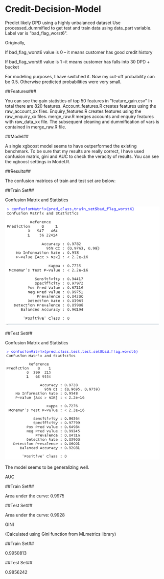 # Credit-Decision-Model

Predict likely DPD using a highly unbalanced dataset
Use processed_dummified to get test and train data using data_part variable. 
Label var is "bad_flag_worst6".

Originally,

If bad_flag_worst6 value is 0 – it means customer has good credit history

If bad_flag_worst6 value is 1 –it means customer has falls into 30 DPD + bucket

For modeling purposes, I have switched it. Now my cut-off probability can be 0.5. Otherwise predicted probabilities were very small.

##Features###

You can see the gain statistics of top 50 features in "feature_gain.csv"
In total there are 820 features.
Account_features.R creates features using the raw_account_xx files.
Enquiry_features.R creates features using the raw_enquiry_xx files.
merge_raw.R merges accounts and enquiry features with raw_data_xx file.
The subsequent cleaning and dummification of vars is contained in merge_raw.R file.

##Model##

A single xgboost model seems to have outperformed the existing benchmark. To be sure that my results are really correct,
I have used confusion matrix, gini and AUC to check the veracity of results. You can see the xgboost settings in Model.R.

##Results##

The confusion matrices of train and test set are below:

##Train Set##


Confusion Matrix and Statistics

![alt text](https://github.com/kujayant/Credit-Decision-Model/blob/master/Train_Conf_mat.PNG)

    
##Test Set##

Confusion Matrix and Statistics

![alt text](https://github.com/kujayant/Credit-Decision-Model/blob/master/Test_conf_mat.PNG)

       
The model seems to be generalizing well. 

AUC

##Train Set##

Area under the curve: 0.9975

##Test Set##

Area under the curve: 0.9928

GINI

(Calculated using Gini function from MLmetrics library)

##Train Set##

0.9950813

##Test Set##

0.9856242



